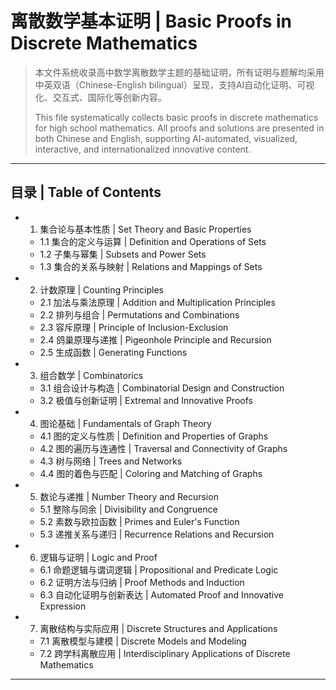 # 离散数学基本证明 | Basic Proofs in Discrete Mathematics

> 本文件系统收录高中数学离散数学主题的基础证明，所有证明与题解均采用中英双语（Chinese-English bilingual）呈现，支持AI自动化证明、可视化、交互式、国际化等创新内容。
>
> This file systematically collects basic proofs in discrete mathematics for high school mathematics. All proofs and solutions are presented in both Chinese and English, supporting AI-automated, visualized, interactive, and internationalized innovative content.

---

## 目录 | Table of Contents

- 1. 集合论与基本性质 | Set Theory and Basic Properties
  - 1.1 集合的定义与运算 | Definition and Operations of Sets
  - 1.2 子集与幂集 | Subsets and Power Sets
  - 1.3 集合的关系与映射 | Relations and Mappings of Sets
- 2. 计数原理 | Counting Principles
  - 2.1 加法与乘法原理 | Addition and Multiplication Principles
  - 2.2 排列与组合 | Permutations and Combinations
  - 2.3 容斥原理 | Principle of Inclusion-Exclusion
  - 2.4 鸽巢原理与递推 | Pigeonhole Principle and Recursion
  - 2.5 生成函数 | Generating Functions
- 3. 组合数学 | Combinatorics
  - 3.1 组合设计与构造 | Combinatorial Design and Construction
  - 3.2 极值与创新证明 | Extremal and Innovative Proofs
- 4. 图论基础 | Fundamentals of Graph Theory
  - 4.1 图的定义与性质 | Definition and Properties of Graphs
  - 4.2 图的遍历与连通性 | Traversal and Connectivity of Graphs
  - 4.3 树与网络 | Trees and Networks
  - 4.4 图的着色与匹配 | Coloring and Matching of Graphs
- 5. 数论与递推 | Number Theory and Recursion
  - 5.1 整除与同余 | Divisibility and Congruence
  - 5.2 素数与欧拉函数 | Primes and Euler's Function
  - 5.3 递推关系与递归 | Recurrence Relations and Recursion
- 6. 逻辑与证明 | Logic and Proof
  - 6.1 命题逻辑与谓词逻辑 | Propositional and Predicate Logic
  - 6.2 证明方法与归纳 | Proof Methods and Induction
  - 6.3 自动化证明与创新表达 | Automated Proof and Innovative Expression
- 7. 离散结构与实际应用 | Discrete Structures and Applications
  - 7.1 离散模型与建模 | Discrete Models and Modeling
  - 7.2 跨学科离散应用 | Interdisciplinary Applications of Discrete Mathematics

--- 